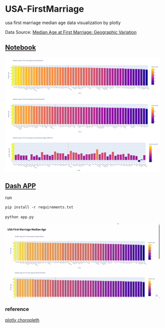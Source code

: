 # USA-FirstMarriage

usa first marriage median age data visualization by plotly

Data Source: [Median Age at First Marriage: Geographic Variation](https://www.bgsu.edu/ncfmr/resources/data/family-profiles/FP-25-09.html)

## [Notebook](USA-FirstMarriage.ipynb)

![male](./assets/male.png)
![female](./assets/female.png)
![vs](./assets/vs.png)

## [Dash APP](dash.py)

run

```
pip install -r requirements.txt

python app.py
```

![dash app](./assets/dash_app.gif)

### reference

[plotly choropleth](https://plotly.com/python/tile-county-choropleth/)
